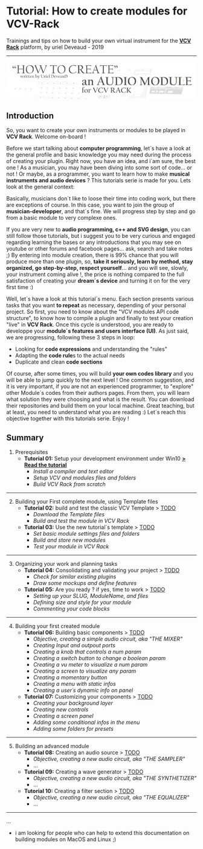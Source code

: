 # Tutorial: How to create modules for VCV-Rack
Trainings and tips on how to build your own virtual instrument for the [**VCV Rack**](https://vcvrack.com/) platform, by uriel Deveaud - 2019

---

![](tutorials/images/header.jpg)

## Introduction

So, you want to create your own instruments or modules to be played in **VCV Rack**. Welcome on-board !

Before we start talking about **computer programming**, let´s have a look at the general profile and basic knowledge you may need during the process of creating your plugin. Right now, you have an idea, and i´am sure, the best one ! As a musician, you may have been diving into some sort of code... or not ! Or maybe, as a programmer, you want to learn how to make **musical instruments and audio devices** ? This tutorials serie is made for you. Lets look at the general context:

Basically, musicians don´t like to loose their time into coding work, but there are exceptions of course.
In this case, you want to join the group of **musician-developper**, and that´s fine. We will progress step by step and go from a basic module to very complexe ones.

If you are very new to **audio programming, c++ and SVG design**, you can still follow those tutorials, but i suggest you to be very curious and engaged regarding learning the bases or any introductions that you may see on  youtube or other forums and facebook pages... ask, search and take notes ;) By entering into module creation, there is 99% chance that you will produce more than one plugin, so, **take it seriously, learn by method, stay organized, go step-by-step, respect yourself**... and you will see, slowly, your instrument coming alive !, the price is nothing compared to the full satisfaction of creating your **dream´s device** and turning it on for the very first time :)

Well, let´s have a look at this tutorial´s menu. Each section presents various tasks that you want **to repeat** as necessary, depending of your personal project. So first, you need to know about the "VCV modules API code structure", to know how to compile a plugin and finally to test your creation "live" in **VCV Rack**. Once this cycle is understood, you are ready to developpe your **module´s features and users interface (UI)**. As just said, we are progressing, following these 3 steps in loop: 

* Looking for **code expressions** and understanding the "rules"
* Adapting the **code rule**s to the actual needs
* Duplicate and clean **code sections**

Of course, after some times, you will build **your own codes library** and you will be able to jump quickly to the next level !
One common suggestion, and it is very important, if you are not an experienced programmer, to "explore" other Module´s codes from their authors pages. From them, you will learn what solution they were choosing and what is the result. You can download their repositories and build them on your local machine. Great teaching, but at least, you need to understand what you are reading :) Let´s reach this objective together with this tutorials serie. Enjoy !

## Summary

1. Prerequisites
   - **Tutorial 01:** Setup your development environment under Win10 [**> Read the tutorial**](tutorials/tutorial_1.md)
     - _Install a compiler and text editor_
     - _Setup VCV and modules files and folders_
     - _Build VCV Rack from scratch_
 
 ---
 
2. Building your First complete module, using Template files
   - **Tutorial 02:** build and test the classic VCV Template > [TODO](https://)
     - _Download the Template files_
     - _Build and test the module in VCV Rack_
   - **Tutorial 03:** Use the new tutorial´s template > [TODO](https://)
     - _Set basic module settings files and folders_
     - _Build and store new modules_
     - _Test your module in VCV Rack_

---

3. Organizing your work and planning tasks
   - **Tutorial 04:** Consolidating and validating your project > [TODO](https://)
     - _Check for similar existing plugins_
     - _Draw some mockups and define features_
   - **Tutorial 05:** Are you ready ? if yes, time to work > [TODO](https://)
     - _Setting up your SLUG, ModuleName, and files_
     - _Defining size and style for your module_
     - _Commenting your code blocks_

---

4. Building your first created module
   - **Tutorial 06:** Building basic components > [TODO](https://)
     - _Objective, creating a simple audio circuit, aka "THE MIXER"_
     - _Creating Input and outpout ports_
     - _Creating a knob that controls a num param_
     - _Creating a switch button to change a boolean param_
     - _Creating a vu meter to visualize a num param_
     - _Creating a screen to visualize any param_
     - _Creating a momentary button_
     - _Creating a menu with static infos_
     - _Creating a user´s dynamic info on panel_
   - **Tutorial 07:** Customizing your components > [TODO](https://)
     - _Creating your background layer_
     - _Creating new controls_
     - _Creating a screen panel_
     - _Adding some conditional infos in the menu_
     - _Adding some folders for presets_

---

5. Building an advanced module
   - **Tutorial 08:** Creating an audio source > [TODO](https://)
     - _Objective, creating a new audio circuit, aka "THE SAMPLER"_
     - ...
   - **Tutorial 09:** Creating a wave generator > [TODO](https://)
     - _Objective, creating a new audio circuit, aka "THE SYNTHETIZER"_
     - ...
   - **Tutorial 10:** Creating a filter section > [TODO](https://)
     - _Objective, creating a new audio circuit, aka "THE EQUALIZER"_
     - ...
  
---

...

- i am looking for people who can help to extend this documentation on building modules on MacOS and Linux ;)


